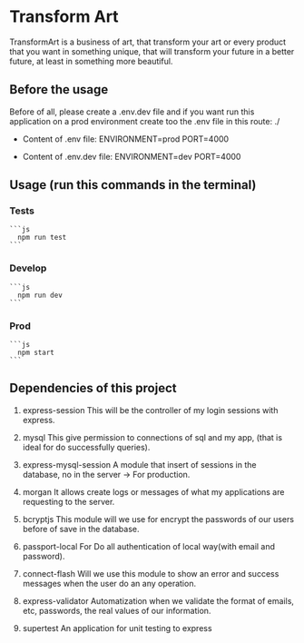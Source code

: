 # Transform Art
TransformArt is a business of art, that transform your art or every product that you want in something unique, that will transform your future in a better future, at least in something more beautiful.

## Before the usage
Before of all, please create a .env.dev file and if you want run this application on a prod environment create too the .env file
in this route: ./

* Content of .env file:
  ENVIRONMENT=prod
  PORT=4000

* Content of .env.dev file:
  ENVIRONMENT=dev
  PORT=4000

## Usage (run this commands in the terminal)
  ### Tests
    ```js
      npm run test
    ```
  ### Develop
    ```js
      npm run dev
    ```
  ### Prod
    ```js
      npm start
    ```

## Dependencies of this project

1. express-session
  This will be the controller of my login sessions with express.

2. mysql
  This give permission to connections of sql and my app, (that is ideal for do successfully queries).

3. express-mysql-session
  A module that insert of sessions in the database, no in the server -> For production.

4. morgan
  It allows create logs or messages of what my applications are requesting to the server.

5. bcryptjs
  This module will we use for encrypt the passwords of our users before of save in the database.

6. passport-local
  For Do all authentication of local way(with email and password).

7. connect-flash
  Will we use this module to show an error and success messages when the user do an any operation.

8. express-validator
  Automatization when we validate the format of emails, etc, passwords, the real values of our information.

9. supertest
  An application for unit testing to express
  